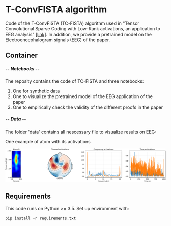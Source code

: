 # T-ConvFISTA algorithm

Code of the T-ConvFISTA (TC-FISTA) algorithm used in "Tensor Convolutional Sparse Coding with Low-Rank activations, an application to EEG analysis" [[link]](https://arxiv.org/abs/2007.02534). In addition, we provide a pretrained model on the Electroencephalogram signals (EEG) of the paper.

## Container

##### -- Notebooks --
The reposity contains the code of TC-FISTA and three notebooks:

1) One for synthetic data
2) One to visualize the pretrained model of the EEG application of the paper
3) One to empirically check the validity of the different proofs in the paper

##### -- Data --
The folder 'data' contains all nescessary file to visualize results on EEG:

One example of atom with its activations

<img src="./outputs_eeg/atom_active_0_.png" alt="drawing" width="1000"/>

## Requirements

This code runs on Python >= 3.5. Set up environment with:
```
pip install -r requirements.txt
```

